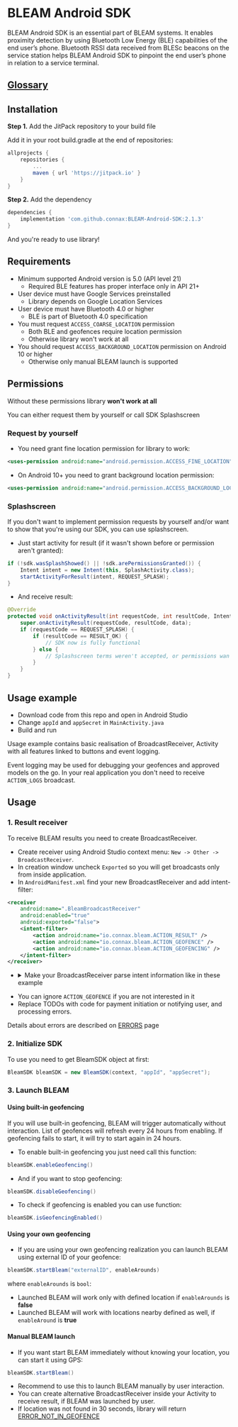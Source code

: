 # BLEAM Android SDK

BLEAM Android SDK is an essential part of BLEAM systems. It enables proximity detection by using Bluetooth Low Energy (BLE) capabilities of the end user’s phone. Bluetooth RSSI data received from BLESc beacons on the service station helps BLEAM Android SDK to pinpoint the end user’s phone in relation to a service terminal.

## [Glossary](GLOSSARY.md)

## Installation 

**Step 1.** Add the JitPack repository to your build file

Add it in your root build.gradle at the end of repositories:
```gradle
allprojects {
    repositories {
        ...
        maven { url 'https://jitpack.io' }
    }
}
```

**Step 2.** Add the dependency
```gradle
dependencies {
    implementation 'com.github.connax:BLEAM-Android-SDK:2.1.3'
}
```

And you're ready to use library!

## Requirements

- Minimum supported Android version is 5.0 (API level 21)
  - Required BLE features has proper interface only in API 21+
- User device must have Google Services preinstalled
  - Library depends on Google Location Services
- User device must have Bluetooth 4.0 or higher
  - BLE is part of Bluetooth 4.0 specification
- You must request `ACCESS_COARSE_LOCATION` permission
  - Both BLE and geofences require location permission
  - Otherwise library won't work at all
- You should request `ACCESS_BACKGROUND_LOCATION` permission on Android 10 or higher
  - Otherwise only manual BLEAM launch is supported

## Permissions

Without these permissions library **won't work at all**

You can either request them by yourself or call SDK Splashscreen

### Request by yourself

- You need grant fine location permission for library to work:
```xml
<uses-permission android:name="android.permission.ACCESS_FINE_LOCATION" />
```
- On Android 10+ you need to grant background location permission:
```xml
<uses-permission android:name="android.permission.ACCESS_BACKGROUND_LOCATION" />
```

### Splashscreen

If you don't want to implement permission requests by yourself and/or want to show that you're using our SDK, you can use splashscreen.
- Just start activity for result (if it wasn't shown before or permission aren't granted):
```java
if (!sdk.wasSplashShowed() || !sdk.arePermissionsGranted()) {
    Intent intent = new Intent(this, SplashActivity.class);
    startActivityForResult(intent, REQUEST_SPLASH);
}
```

- And receive result:
```java
@Override
protected void onActivityResult(int requestCode, int resultCode, Intent data) {
    super.onActivityResult(requestCode, resultCode, data);
    if (requestCode == REQUEST_SPLASH) {
        if (resultCode == RESULT_OK) {
            // SDK now is fully functional
        } else {
            // Splashscreen terms weren't accepted, or permissions wan't granted
        }
    }
}
```

## Usage example

- Download code from this repo and open in Android Studio
- Change `appId` and `appSecret` in `MainActivity.java`
- Build and run

Usage example contains basic realisation of BroadcastReceiver, Activity with all features linked to buttons and event logging.

Event logging may be used for debugging your geofences and approved models on the go. In your real application you don't need to receive `ACTION_LOGS` broadcast.

## Usage

### 1. Result receiver
To receive BLEAM results you need to create BroadcastReceiver.

- Create receiver using Android Studio context menu: `New -> Other -> BroadcastReceiver`.
- In creation window uncheck `Exported` so you will get broadcasts only from inside application.
- In `AndroidManifest.xml` find your new BroadcastReceiver and add intent-filter:
```xml
<receiver
    android:name=".BleamBroadcastReceiver"
    android:enabled="true"
    android:exported="false">
    <intent-filter>
        <action android:name="io.connax.bleam.ACTION_RESULT" />
        <action android:name="io.connax.bleam.ACTION_GEOFENCE" />
        <action android:name="io.connax.bleam.ACTION_GEOFENCING" />
    </intent-filter>
</receiver>
```
- <details>
   <summary>Make your BroadcastReceiver parse intent information like in these example</summary>

    ```java
    public class BleamBroadcastReceiver extends BroadcastReceiver {

        @Override
        public void onReceive(Context context, Intent intent) {
            String action = intent.getAction();
            if (action != null) {
                switch (action) {
                    case BleamSDK.ACTION_RESULT:
                        if (intent.getBooleanExtra(BleamSDK.EXTRA_SUCCESS, false)) {
                            onBleamSuccess(context,
                                    intent.getStringExtra(BleamSDK.EXTRA_EXTERNAL_ID),
                                    intent.getIntExtra(BleamSDK.EXTRA_POSITION, -1));
                        } else {
                            onBleamFailure(context,
                                    intent.getStringExtra(BleamSDK.EXTRA_FROM),
                                    intent.getIntExtra(BleamSDK.EXTRA_ERROR_CODE, -1));
                        }
                        break;
                    case BleamSDK.ACTION_GEOFENCE:
                        onGeofenceEnter(context,
                                intent.getStringExtra(BleamSDK.EXTRA_EXTERNAL_ID));
                        break;
                    case BleamSDK.ACTION_GEOFENCING:
                        onGeofencingState(context,
                                intent.getBooleanExtra(BleamSDK.EXTRA_ENABLED, false));
                }
            }
        }

        public void onBleamSuccess(Context context, String extId, int position) {
            // extId is external id which was provided by you
            // position is position on your service station, starts from 1
            // TODO start payment or notify user -- as you wish
        }

        public void onGeofenceEnter(Context context, String extId) {
            // extId is external id of entered geofence
        }

        public void onGeofencingState(Context context, Boolean enabled) {
            if (enabled) {
                // Geofencing is enabled
            } else {
                // Geofencing is disabled
            }
        }

        public void onBleamFailure(Context context, String from, int errorCode) {
            switch (errorCode) {
                case BleamSDK.ERROR_WRONG_APP_ID_OR_SECRET:
                    // TODO process "wrong App ID or Secret" error
                    break;
                case BleamSDK.ERROR_NO_TF_MODEL:
                    // TODO process "geofence has no approved model" error
                    break;
                case BleamSDK.ERROR_SERVER_CONNECTION:
                    // TODO process "no connection to server" error
                    break;
                case BleamSDK.ERROR_DEVICE_NOT_SUPPORTED:
                    // TODO process "device not supported" error
                    break;
                case BleamSDK.ERROR_BLUETOOTH_NOT_ENABLED:
                    // TODO process "bluetooth disabled" error
                    // Consider prompt user that application needs Bluetooth enabled
                    break;
                case BleamSDK.ERROR_NOT_IN_GEOFENCE:
                    // TODO process "location not found" error
                    break;
                case BleamSDK.ERROR_LOCATION_DISABLED:
                    // TODO process "no location permission" error
                    // Consider prompt user about granting location permission
                    break;
                case BleamSDK.ERROR_NEWER_SDK_NEEDED:
                    // TODO process "SDK outdated" error
                    // Consider prompt user about updating application
                    break;
                case BleamSDK.ERROR_WRONG_GEOFENCE:
                    // TODO process "Wrong geofence" error
                default:
                    // TODO process or log "something went terribly wrong" error
            }
        }
    }
    ```

</details>

- You can ignore `ACTION_GEOFENCE` if you are not interested in it
- Replace TODOs with code for payment initiation or notifying user, and processing errors.

Details about errors are described on [ERRORS](ERRORS.md) page

### 2. Initialize SDK

To use you need to get BleamSDK object at first:
```java
BleamSDK bleamSDK = new BleamSDK(context, "appId", "appSecret");
```

### 3. Launch BLEAM
#### Using built-in geofencing
If you will use built-in geofencing, BLEAM will trigger automatically without interaction. List of geofences will refresh every 24 hours from enabling. If geofencing fails to start, it will try to start again in 24 hours.

- To enable built-in geofencing you just need call this function:
```java
bleamSDK.enableGeofencing()
```
- And if you want to stop geofencing:
```java
bleamSDK.disableGeofencing()
```

- To check if geofencing is enabled you can use function:
```java
bleamSDK.isGeofencingEnabled()
```

#### Using your own geofencing
- If you are using your own geofencing realization you can launch BLEAM using external ID of your geofence:
```java
bleamSDK.startBleam("externalID", enableArounds)
```
where `enableArounds` is `bool`:
- Launched BLEAM will work only with defined location if `enableArounds` is **false**
- Launched BLEAM will work with locations nearby defined as well, if `enableAround` is **true**

#### Manual BLEAM launch
- If you want start BLEAM immediately without knowing your location, you can start it using GPS:
```java
bleamSDK.startBleam()
```
- Recommend to use this to launch BLEAM manually by user interaction.
- You can create alternative BroadcastReceiver inside your Activity to receive result, if BLEAM was launched by user.
- If location was not found in 30 seconds, library will return [ERROR_NOT_IN_GEOFENCE](ERRORS.md#error_not_in_geofence)
